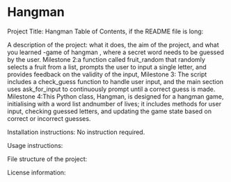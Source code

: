 # Hangman
Project Title: Hangman
Table of Contents, if the README file is long:

A description of the project: what it does, the aim of the project, and what you learned
-game of hangman , where a secret word needs to be guessed by the user. 
Milestone 2:a function called fruit_random that randomly selects a fruit from a list, prompts the user to input a single letter, and provides feedback on the validity of the input,
Milestone 3: The script includes a check_guess function to handle user input, and the main section uses ask_for_input to continuously prompt until a correct guess is made.
Milestone 4:This Python class, Hangman, is designed for a hangman game, initialising with a word list andnumber of lives; it includes methods for user input, checking guessed letters, and updating the game state based on correct or incorrect guesses.

Installation instructions:
No instruction required. 

Usage instructions:

File structure of the project:

License information:
